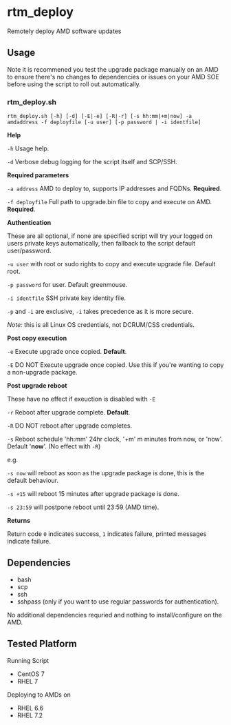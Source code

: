 # rtm_deploy
Remotely deploy AMD software updates

## Usage


Note it is recommened you test the upgrade package manually on an AMD to ensure there's no changes to dependencies or issues on your AMD SOE before using the script to roll out automatically.


### rtm_deploy.sh 

`rtm_deploy.sh [-h] [-d] [-E|-e] [-R|-r] [-s hh:mm|+m|now] -a amdaddress -f deployfile [-u user] [-p password | -i identfile]`

**Help**

`-h` Usage help.

`-d` Verbose debug logging for the script itself and SCP/SSH.



**Required parameters**

`-a address` AMD to deploy to, supports IP addresses and FQDNs. **Required**.

`-f deployfile` Full path to upgrade.bin file to copy and execute on AMD. **Required**.



**Authentication**

These are all optional, if none are specified script will try your logged on users private keys automatically, then fallback to the script default user/password.

`-u user` with root or sudo rights to copy and execute upgrade file. Default root.

`-p password` for user. Default greenmouse.

`-i identfile` SSH private key identity file.


`-p` and `-i` are exclusive, `-i` takes precedence as it is more secure.


*Note:* this is all Linux OS credentials, not DCRUM/CSS credentials.



**Post copy execution**

`-e` Execute upgrade once copied. **Default**.

`-E` DO NOT Execute upgrade once copied. Use this if you're wanting to copy a non-upgrade package.



**Post upgrade reboot**

These have no effect if exeuction is disabled with `-E`

`-r` Reboot after upgrade complete. **Default**.

`-R` DO NOT reboot after upgrade completes.

`-s` Reboot schedule 'hh:mm' 24hr clock, '+m' m minutes from now, or 'now'. Default '**now**'. (No effect with `-R`)



e.g.

`-s now` will reboot as soon as the upgrade package is done, this is the default behaviour.

`-s +15` will reboot 15 minutes after upgrade package is done.

`-s 23:59` will postpone reboot until 23:59 (AMD time).



**Returns**

Return code `0` indicates success, `1` indicates failure, printed messages indicate failure.



## Dependencies

- bash
- scp
- ssh
- sshpass (only if you want to use regular passwords for authentication).



No additional dependencies requried and nothing to install/configure on the AMD.



## Tested Platform



Running Script
- CentOS 7
- RHEL 7



Deploying to AMDs on
- RHEL 6.6
- RHEL 7.2

